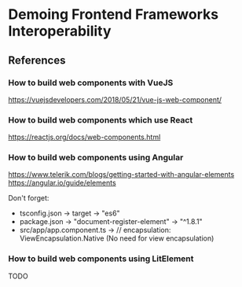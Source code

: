# Demoing Frontend Frameworks Interoperability

## References

### How to build web components with VueJS
https://vuejsdevelopers.com/2018/05/21/vue-js-web-component/

### How to build web components which use React
https://reactjs.org/docs/web-components.html

### How to build web components using Angular
https://www.telerik.com/blogs/getting-started-with-angular-elements
https://angular.io/guide/elements

Don't forget:
* tsconfig.json -> target -> "es6"
* package.json -> "document-register-element" -> "^1.8.1"
* src/app/app.component.ts -> // encapsulation: ViewEncapsulation.Native (No need for view encapsulation)

### How to build web components using LitElement
TODO